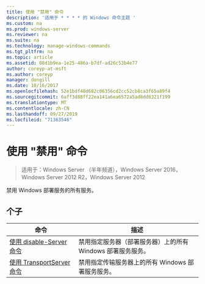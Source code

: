 ```yaml
---
title: 使用 "禁用" 命令
description: '适用于 * * * * 的 Windows 命令主题 '
ms.custom: na
ms.prod: windows-server
ms.reviewer: na
ms.suite: na
ms.technology: manage-windows-commands
ms.tgt_pltfrm: na
ms.topic: article
ms.assetid: 08d1b9ea-1e25-486a-b7df-ad26c53b4e77
author: coreyp-at-msft
ms.author: coreyp
manager: dongill
ms.date: 10/16/2017
ms.openlocfilehash: 52e1bdf48d682c06356cd2cc52cb8ca3f65a89f4
ms.sourcegitcommit: 6aff3d88ff22ea141a6ea6572a5ad8dd6321f199
ms.translationtype: MT
ms.contentlocale: zh-CN
ms.lasthandoff: 09/27/2019
ms.locfileid: "71363546"
---
```

# <a name="using-the-disable-command"></a>使用 "禁用" 命令

>适用于：Windows Server （半年频道），Windows Server 2016，Windows Server 2012 R2，Windows Server 2012

禁用 Windows 部署服务的所有服务。
## <a name="subcommands"></a>个子
|命令|描述|
|-------|--------|
|[使用 disable-Server 命令](using-the-disable-server-command.md)|禁用指定服务器（部署服务器）上的所有 Windows 部署服务服务。|
|[使用 TransportServer 命令](using-the-disable-transportserver-command.md)|禁用指定传输服务器上的所有 Windows 部署服务服务。|
